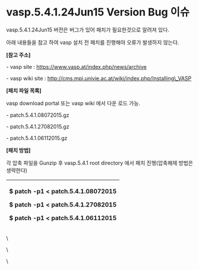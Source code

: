 # vasp.5.4.1.24Jun15 Version Bug 이슈

vasp.5.4.1.24Jun15 버전은 버그가 있어 패치가 필요한것으로 알려져 있다.

아래 내용들을 참고 하여 vasp 설치 전 패치를 진행해야 오류가 발생하지 않는다.

&#x20;

**\[참고 주소]**

\- vasp site : https://www.vasp.at/index.php/news/archive

\- vasp wiki site : http://cms.mpi.univie.ac.at/wiki/index.php/Installing\_VASP

&#x20;

**\[패치 파일 목록]**

vasp download portal 또는 vasp wiki 에서 다운 로드 가능.

\- patch.5.4.1.08072015.gz

\- patch.5.4.1.27082015.gz

\- patch.5.4.1.06112015.gz

&#x20;

**\[패치 방법]**

각 압축 파일을 Gunzip 후 vasp.5.4.1 root directory 에서 패치 진행(압축해제 방법은 생략한다)

| <p>$ patch -p1 &#x3C; patch.5.4.1.08072015</p><p>$ patch -p1 &#x3C; patch.5.4.1.27082015</p><p>$ patch -p1 &#x3C; patch.5.4.1.06112015</p> |
| ------------------------------------------------------------------------------------------------------------------------------------------ |

\


\


\
